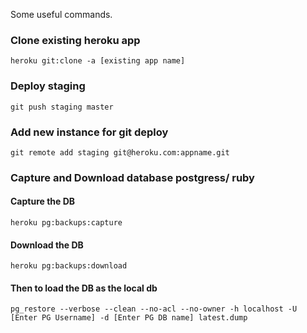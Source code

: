 Some useful commands.

### Clone existing heroku app

    heroku git:clone -a [existing app name]
### Deploy staging

    git push staging master

### Add new instance for git deploy

    git remote add staging git@heroku.com:appname.git

### Capture and Download database postgress/ ruby
#### Capture the DB

	heroku pg:backups:capture
#### Download the DB
	heroku pg:backups:download
#### Then to load the DB as the local db

	pg_restore --verbose --clean --no-acl --no-owner -h localhost -U [Enter PG Username] -d [Enter PG DB name] latest.dump
